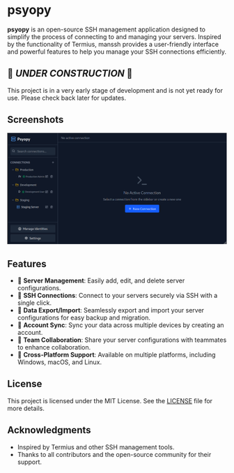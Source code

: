 # psyopy

**psyopy** is an open-source SSH management application designed to simplify the process of connecting to and managing your servers.
Inspired by the functionality of Termius, manssh provides a user-friendly interface and powerful features to help you manage your SSH connections efficiently.

## 🚧 ***UNDER CONSTRUCTION*** 🚧
This project is in a very early stage of development and is not yet ready for use. Please check back later for updates.

## Screenshots
![](./screenshots/home.png)

## Features

- 🚧 **Server Management**: Easily add, edit, and delete server configurations.
- 🚧 **SSH Connections**: Connect to your servers securely via SSH with a single click.
- 🚧 **Data Export/Import**: Seamlessly export and import your server configurations for easy backup and migration.
- 🚧 **Account Sync**: Sync your data across multiple devices by creating an account.
- 🚧 **Team Collaboration**: Share your server configurations with teammates to enhance collaboration.
- 🚧 **Cross-Platform Support**: Available on multiple platforms, including Windows, macOS, and Linux.

## License

This project is licensed under the MIT License. See the [LICENSE](./LICENSE) file for more details.

## Acknowledgments

- Inspired by Termius and other SSH management tools.
- Thanks to all contributors and the open-source community for their support.
